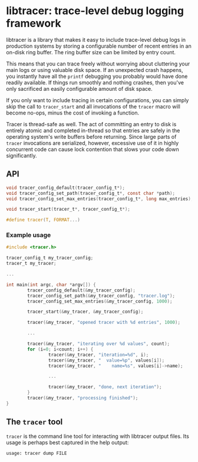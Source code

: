 # libtracer: trace-level debug logging framework

libtracer is a library that makes it easy to include trace-level debug logs in
production systems by storing a configurable number of recent entries in an
on-disk ring buffer. The ring buffer size can be limited by entry count.

This means that you can trace freely without worrying about cluttering your
main logs or using valuable disk space. If an unexpected crash happens, you
instantly have all the `printf` debugging you probably would have done readily
available. If things run smoothly and nothing crashes, then you've only
sacrificed an easily configurable amount of disk space.

If you only want to include tracing in certain configurations, you can simply
skip the call to `tracer_start` and all invocations of the `tracer` macro will
become no-ops, minus the cost of invoking a function.

Tracer is thread-safe as well. The act of committing an entry to disk is
entirely atomic and completed in-thread so that entries are safely in the
operating system's write buffers before returning. Since large parts of
`tracer` invocations are serialized, however, excessive use of it in highly
concurrent code can cause lock contention that slows your code down
significantly.

## API

```c
void tracer_config_default(tracer_config_t*);
void tracer_config_set_path(tracer_config_t*, const char *path);
void tracer_config_set_max_entries(tracer_config_t*, long max_entries);

void tracer_start(tracer_t*, tracer_config_t*);

#define tracer(T, FORMAT...)
```

### Example usage

```c
#include <tracer.h>

tracer_config_t my_tracer_config;
tracer_t my_tracer;

...

int main(int argc, char *argv[]) {
        tracer_config_default(&my_tracer_config);
        tracer_config_set_path(&my_tracer_config, "tracer.log");
        tracer_config_set_max_entries(&my_tracer_config, 1000);

        tracer_start(&my_tracer, &my_tracer_config);

        tracer(&my_tracer, "opened tracer with %d entries", 1000);

        ...

        tracer(&my_tracer, "iterating over %d values", count);
        for (i=0; i<count; i++) {
                tracer(&my_tracer, "iteration=%d", i);
                tracer(&my_tracer, "  value=%p", values[i]);
                tracer(&my_tracer, "    name=%s", values[i]->name);

                ...

                tracer(&my_tracer, "done, next iteration");
        }
        tracer(&my_tracer, "processing finished");
}
```

## The `tracer` tool

`tracer` is the command line tool for interacting with libtracer output files.
Its usage is perhaps best captured in the help output:

```text
usage: tracer dump FILE
```
